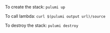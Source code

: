 To create the stack:
```pulumi up```

To call lambda: ```curl $(pulumi output url)/source```

To destroy the stack: ```pulumi destroy```
